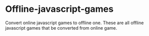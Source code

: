 # Offline-javascript-games
Convert online javascript games to offline one.
These are all offline javascript games that be converted from online game.
